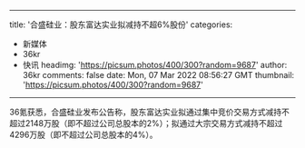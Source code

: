 
---
title: '合盛硅业：股东富达实业拟减持不超6%股份'
categories: 
 - 新媒体
 - 36kr
 - 快讯
headimg: 'https://picsum.photos/400/300?random=9687'
author: 36kr
comments: false
date: Mon, 07 Mar 2022 08:56:27 GMT
thumbnail: 'https://picsum.photos/400/300?random=9687'
---

<div>   
36氪获悉，合盛硅业发布公告称，股东富达实业拟通过集中竞价交易方式减持不超过2148万股（即不超过公司总股本的2%）；拟通过大宗交易方式减持不超过4296万股（即不超过公司总股本的4%）。  
</div>
            